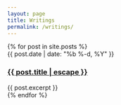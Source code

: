 ```yaml
---
layout: page
title: Writings
permalink: /writings/
---
```


<div class="post-list">
  {% for post in site.posts %}
    <article class="post-item">
      <span class="post-meta">{{ post.date | date: "%b %-d, %Y" }}</span>
      <h3>
        <a class="post-link" href="{{ post.url | relative_url }}">
          {{ post.title | escape }}
        </a>
      </h3>
      {{ post.excerpt }}
    </article>
  {% endfor %}
</div>
